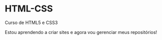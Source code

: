 # HTML-CSS
 Curso de HTML5  e CSS3

 Estou aprendendo a criar sites e agora vou gerenciar meus repositórios!
